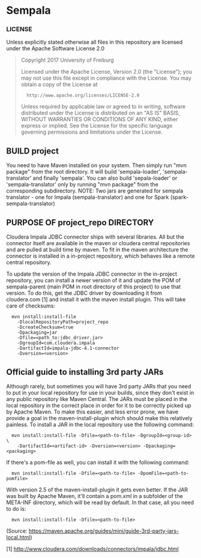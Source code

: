 # Sempala

### LICENSE
Unless explicitly stated otherwise all files in this repository are licensed under the Apache Software License 2.0

>   Copyright 2017 University of Freiburg
>
>   Licensed under the Apache License, Version 2.0 (the "License");
>   you may not use this file except in compliance with the License.
>   You may obtain a copy of the License at
>
>       http://www.apache.org/licenses/LICENSE-2.0
>
>   Unless required by applicable law or agreed to in writing, software
>   distributed under the License is distributed on an "AS IS" BASIS,
>   WITHOUT WARRANTIES OR CONDITIONS OF ANY KIND, either express or implied.
>   See the License for the specific language governing permissions and
>   limitations under the License.


## BUILD project
You need to have Maven installed on your system.
Then simply run "mvn package" from the root directory.
It will build 'sempala-loader', 'sempala-translator' and finally 'sempala'.
You can also build 'sepala-loader' or 'sempala-translator' only by
running "mvn package" from the corresponding subdirectory.
NOTE: Two jars are generated for sempala translator - one for Impala (sempala-translator) 
and one for Spark (spark-sempala-translator)


## PURPOSE OF project_repo DIRECTORY

Cloudera Impala JDBC connector ships with several libraries. All but the 
connector itself are available in the maven or cloudera central repositories
and are pulled at build time by maven. To fit in the maven architecture the
connector is installed in a in-project repository, which behaves like a remote 
central repository.

To update the version of the Impala JDBC connector in the in-project repository,
you can install a newer version of it and update the POM of sempala-parent
(main POM in root directory of this project) to use that version.
To do this, get the JDBC driver by downloading it from cloudera.com [1]
and install it with the maven install plugin. This will take care of checksums:

```
  mvn install:install-file
    -DlocalRepositoryPath=project_repo
    -DcreateChecksum=true
    -Dpackaging=jar
    -Dfile=<path_to:jdbc_driver.jar>
    -DgroupId=com.cloudera.impala
    -DartifactId=impala-jdbc-4.1-connector
    -Dversion=<version>
```


## Official guide to installing 3rd party JARs

Although rarely, but sometimes you will have 3rd party JARs that you need to put
in your local repository for use in your builds, since they don't exist in any
public repository like Maven Central. The JARs must be placed in the local
repository in the correct place in order for it to be correctly picked up by
Apache Maven. To make this easier, and less error prone, we have provide a goal
in the maven-install-plugin which should make this relatively painless. To
install a JAR in the local repository use the following command:

```
  mvn install:install-file -Dfile=<path-to-file> -DgroupId=<group-id> \
    -DartifactId=<artifact-id> -Dversion=<version> -Dpackaging=<packaging>
```

If there's a pom-file as well, you can install it with the following command:

```
  mvn install:install-file -Dfile=<path-to-file> -DpomFile=<path-to-pomfile>
```

With version 2.5 of the maven-install-plugin it gets even better. If the JAR was
built by Apache Maven, it'll contain a pom.xml in a subfolder of the META-INF
directory, which will be read by default. In that case, all you need to do is:

```
  mvn install:install-file -Dfile=<path-to-file>
```

(Source: https://maven.apache.org/guides/mini/guide-3rd-party-jars-local.html)



[1] http://www.cloudera.com/downloads/connectors/impala/jdbc.html
